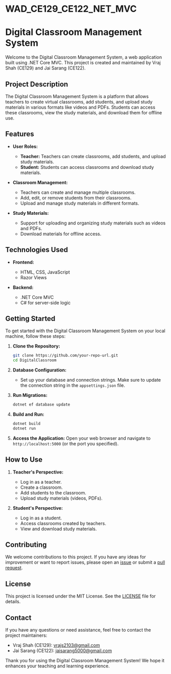 # WAD_CE129_CE122_NET_MVC

# Digital Classroom Management System

Welcome to the Digital Classroom Management System, a web application built using .NET Core MVC. This project is created and maintained by Vraj Shah (CE129) and Jai Sarang (CE122).

## Project Description

The Digital Classroom Management System is a platform that allows teachers to create virtual classrooms, add students, and upload study materials in various formats like videos and PDFs. Students can access these classrooms, view the study materials, and download them for offline use.

## Features

- **User Roles:**
  - **Teacher:** Teachers can create classrooms, add students, and upload study materials.
  - **Student:** Students can access classrooms and download study materials.

- **Classroom Management:**
  - Teachers can create and manage multiple classrooms.
  - Add, edit, or remove students from their classrooms.
  - Upload and manage study materials in different formats.

- **Study Materials:**
  - Support for uploading and organizing study materials such as videos and PDFs.
  - Download materials for offline access.

## Technologies Used

- **Frontend:**
  - HTML, CSS, JavaScript
  - Razor Views

- **Backend:**
  - .NET Core MVC
  - C# for server-side logic



## Getting Started

To get started with the Digital Classroom Management System on your local machine, follow these steps:

1. **Clone the Repository:**
   ```bash
   git clone https://github.com/your-repo-url.git
   cd DigitalClassroom
   ```

2. **Database Configuration:**
   - Set up your database and connection strings. Make sure to update the connection string in the `appsettings.json` file.

3. **Run Migrations:**
   ```bash
   dotnet ef database update
   ```

4. **Build and Run:**
   ```bash
   dotnet build
   dotnet run
   ```

5. **Access the Application:**
   Open your web browser and navigate to `http://localhost:5000` (or the port you specified).

## How to Use

1. **Teacher's Perspective:**
   - Log in as a teacher.
   - Create a classroom.
   - Add students to the classroom.
   - Upload study materials (videos, PDFs).

2. **Student's Perspective:**
   - Log in as a student.
   - Access classrooms created by teachers.
   - View and download study materials.

## Contributing

We welcome contributions to this project. If you have any ideas for improvement or want to report issues, please open an [issue](https://github.com/your-repo-url/issues) or submit a [pull request](https://github.com/your-repo-url/pulls).

## License

This project is licensed under the MIT License. See the [LICENSE](LICENSE) file for details.

## Contact

If you have any questions or need assistance, feel free to contact the project maintainers:

- Vraj Shah (CE129): [vrajs2103@gmail.com](mailto:vrajshah@example.com)
- Jai Sarang (CE122): [jaisarang5000@gmail.com](mailto:jaisarang@example.com)

Thank you for using the Digital Classroom Management System! We hope it enhances your teaching and learning experience.
